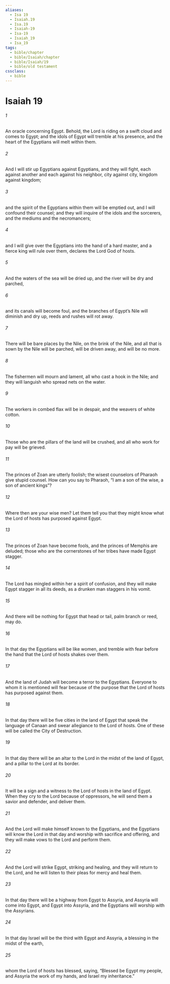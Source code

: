 ```yaml
---
aliases:
  - Isa 19
  - Isaiah.19
  - Isa.19
  - Isaiah-19
  - Isa-19
  - Isaiah_19
  - Isa_19
tags:
  - bible/chapter
  - bible/Isaiah/chapter
  - bible/Isaiah/19
  - bible/old testament
cssclass:
  - bible
---
```


# Isaiah 19

###### 1
An oracle concerning Egypt. Behold, the Lord  is riding on a swift cloud and comes to Egypt; and the idols of Egypt will tremble at his presence, and the heart of the Egyptians will melt within them.
###### 2
And I will stir up Egyptians against Egyptians,   and they will fight, each against another and each against his neighbor, city against city, kingdom against kingdom;
###### 3
and the spirit of the Egyptians within them will be emptied out, and I will confound their counsel; and they will inquire of the idols and the sorcerers, and the mediums and the necromancers;
###### 4
and I will give over the Egyptians into the hand of a hard master, and a fierce king will rule over them, declares the Lord God of hosts.
###### 5
And the waters of the sea will be dried up, and the river will be dry and parched,
###### 6
and its canals will become foul, and the branches of Egypt’s Nile will diminish and dry up, reeds and rushes will rot away.
###### 7
There will be bare places by the Nile, on the brink of the Nile, and all that is sown by the Nile will be parched, will be driven away, and will be no more.
###### 8
The fishermen will mourn and lament, all who cast a hook in the Nile; and they will languish who spread nets on the water.
###### 9
The workers in combed flax will be in despair, and the weavers of white cotton.
###### 10
Those who are the pillars of the land will be crushed, and all who work for pay will be grieved.
###### 11
The princes of Zoan are utterly foolish; the wisest counselors of Pharaoh give stupid counsel. How can you say to Pharaoh, “I am a son of the wise, a son of ancient kings”?
###### 12
Where then are your wise men? Let them tell you that they might know what the Lord of hosts has purposed against Egypt.
###### 13
The princes of Zoan have become fools, and the princes of Memphis are deluded; those who are the cornerstones of her tribes have made Egypt stagger.
###### 14
The Lord has mingled within her a spirit of confusion, and they will make Egypt stagger in all its deeds,   as a drunken man staggers in his vomit.
###### 15
And there will be nothing for Egypt that head or tail, palm branch or reed, may do.
###### 16
In that day the Egyptians will be like women, and tremble with fear before the hand that the Lord of hosts shakes over them.
###### 17
And the land of Judah will become a terror to the Egyptians. Everyone to whom it is mentioned will fear because of the purpose that the Lord of hosts has purposed against them.
###### 18
In that day there will be five cities in the land of Egypt that speak the language of Canaan and swear allegiance to the Lord of hosts. One of these will be called the City of Destruction.
###### 19
In that day there will be an altar to the Lord in the midst of the land of Egypt, and a pillar to the Lord at its border.
###### 20
It will be a sign and a witness to the Lord of hosts in the land of Egypt. When they cry to the Lord because of oppressors, he will send them a savior and defender, and deliver them.
###### 21
And the Lord will make himself known to the Egyptians, and the Egyptians will know the Lord in that day and worship with sacrifice and offering, and they will make vows to the Lord and perform them.
###### 22
And the Lord will strike Egypt, striking and healing, and they will return to the Lord, and he will listen to their pleas for mercy and heal them.
###### 23
In that day there will be a highway from Egypt to Assyria, and Assyria will come into Egypt, and Egypt into Assyria, and the Egyptians will worship with the Assyrians.
###### 24
In that day Israel will be the third with Egypt and Assyria, a blessing in the midst of the earth,
###### 25
whom the Lord of hosts has blessed, saying, “Blessed be Egypt my people, and Assyria the work of my hands, and Israel my inheritance.”


